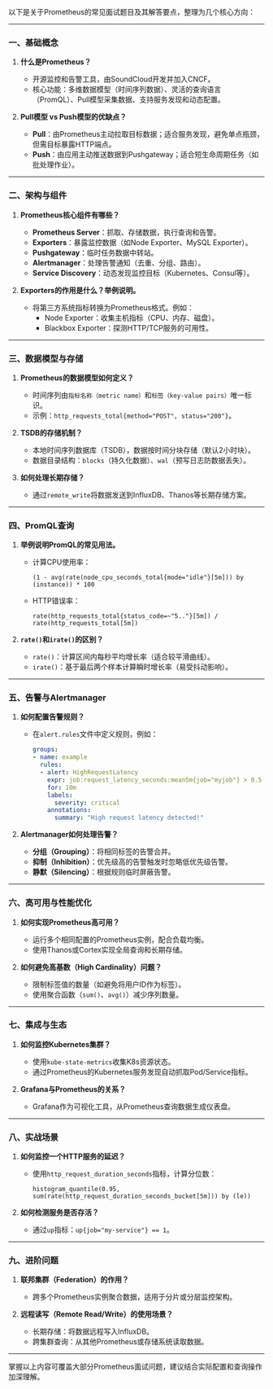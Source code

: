 以下是关于Prometheus的常见面试题目及其解答要点，整理为几个核心方向：

---

### **一、基础概念**
1. **什么是Prometheus？**  
   - 开源监控和告警工具，由SoundCloud开发并加入CNCF。
   - 核心功能：多维数据模型（时间序列数据）、灵活的查询语言（PromQL）、Pull模型采集数据、支持服务发现和动态配置。

2. **Pull模型 vs Push模型的优缺点？**  
   - **Pull**：由Prometheus主动拉取目标数据；适合服务发现，避免单点瓶颈，但需目标暴露HTTP端点。
   - **Push**：由应用主动推送数据到Pushgateway；适合短生命周期任务（如批处理作业）。

---

### **二、架构与组件**
1. **Prometheus核心组件有哪些？**  
   - **Prometheus Server**：抓取、存储数据，执行查询和告警。
   - **Exporters**：暴露监控数据（如Node Exporter、MySQL Exporter）。
   - **Pushgateway**：临时任务数据中转站。
   - **Alertmanager**：处理告警通知（去重、分组、路由）。
   - **Service Discovery**：动态发现监控目标（Kubernetes、Consul等）。

2. **Exporters的作用是什么？举例说明。**  
   - 将第三方系统指标转换为Prometheus格式。例如：
     - Node Exporter：收集主机指标（CPU、内存、磁盘）。
     - Blackbox Exporter：探测HTTP/TCP服务的可用性。

---

### **三、数据模型与存储**
1. **Prometheus的数据模型如何定义？**  
   - 时间序列由`指标名称（metric name）`和`标签（key-value pairs）`唯一标识。
   - 示例：`http_requests_total{method="POST", status="200"}`。

2. **TSDB的存储机制？**  
   - 本地时间序列数据库（TSDB），数据按时间分块存储（默认2小时块）。
   - 数据目录结构：`blocks`（持久化数据）、`wal`（预写日志防数据丢失）。

3. **如何处理长期存储？**  
   - 通过`remote_write`将数据发送到InfluxDB、Thanos等长期存储方案。

---

### **四、PromQL查询**
1. **举例说明PromQL的常见用法。**  
   - 计算CPU使用率：  
     ```promql
     (1 - avg(rate(node_cpu_seconds_total{mode="idle"}[5m])) by (instance)) * 100
     ```
   - HTTP错误率：  
     ```promql
     rate(http_requests_total{status_code=~"5.."}[5m]) / rate(http_requests_total[5m])
     ```

2. **`rate()`和`irate()`的区别？**  
   - `rate()`：计算区间内每秒平均增长率（适合较平滑曲线）。
   - `irate()`：基于最后两个样本计算瞬时增长率（易受抖动影响）。

---

### **五、告警与Alertmanager**
1. **如何配置告警规则？**  
   - 在`alert.rules`文件中定义规则，例如：  
     ```yaml
     groups:
     - name: example
       rules:
       - alert: HighRequestLatency
         expr: job:request_latency_seconds:mean5m{job="myjob"} > 0.5
         for: 10m
         labels:
           severity: critical
         annotations:
           summary: "High request latency detected!"
     ```

2. **Alertmanager如何处理告警？**  
   - **分组（Grouping）**：将相同标签的告警合并。
   - **抑制（Inhibition）**：优先级高的告警触发时忽略低优先级告警。
   - **静默（Silencing）**：根据规则临时屏蔽告警。

---

### **六、高可用与性能优化**
1. **如何实现Prometheus高可用？**  
   - 运行多个相同配置的Prometheus实例，配合负载均衡。
   - 使用Thanos或Cortex实现全局查询和长期存储。

2. **如何避免高基数（High Cardinality）问题？**  
   - 限制标签值的数量（如避免将用户ID作为标签）。
   - 使用聚合函数（`sum()`、`avg()`）减少序列数量。

---

### **七、集成与生态**
1. **如何监控Kubernetes集群？**  
   - 使用`kube-state-metrics`收集K8s资源状态。
   - 通过Prometheus的Kubernetes服务发现自动抓取Pod/Service指标。

2. **Grafana与Prometheus的关系？**  
   - Grafana作为可视化工具，从Prometheus查询数据生成仪表盘。

---

### **八、实战场景**
1. **如何监控一个HTTP服务的延迟？**  
   - 使用`http_request_duration_seconds`指标，计算分位数：  
     ```promql
     histogram_quantile(0.95, sum(rate(http_request_duration_seconds_bucket[5m])) by (le))
     ```

2. **如何检测服务是否存活？**  
   - 通过`up`指标：`up{job="my-service"} == 1`。

---

### **九、进阶问题**
1. **联邦集群（Federation）的作用？**  
   - 跨多个Prometheus实例聚合数据，适用于分片或分层监控架构。

2. **远程读写（Remote Read/Write）的使用场景？**  
   - 长期存储：将数据远程写入InfluxDB。
   - 跨集群查询：从其他Prometheus或存储系统读取数据。

---

掌握以上内容可覆盖大部分Prometheus面试问题，建议结合实际配置和查询操作加深理解。